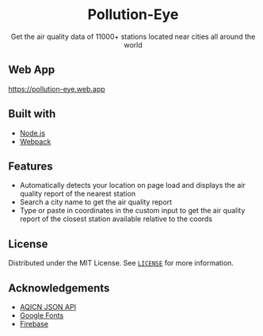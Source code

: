 <h1 align="center">Pollution-Eye</h1>
<p align="center">Get the air quality data of 11000+ stations located near cities all around the world</p>

## Web App
<a href="https://pollution-eye.web.app">https://pollution-eye.web.app</a></p>

## Built with
- [Node.js](https://nodejs.org/)
- [Webpack](https://webpack.js.org/)

## Features
- Automatically detects your location on page load and displays the air quality report of the nearest station
- Search a city name to get the air quality report
- Type or paste in coordinates in the custom input to get the air quality report of the closest station available relative to the coords

## License
Distributed under the MIT License. See [`LICENSE`](https://github.com/MightyCoderX/Pollution-Eye/blob/main/LICENSE) for more information.

## Acknowledgements
- [AQICN JSON API](https://aqicn.org/api)
- [Google Fonts](https://fonts.google.com)
- [Firebase](https://firebase.google.com/)
